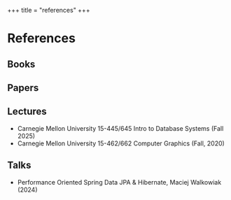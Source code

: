 +++
title = "references"
+++

# References

## Books

## Papers

## Lectures

- Carnegie Mellon University 15-445/645 Intro to Database Systems (Fall 2025)
- Carnegie Mellon University 15-462/662 Computer Graphics (Fall, 2020)

## Talks

- Performance Oriented Spring Data JPA & Hibernate, Maciej Walkowiak (2024)

